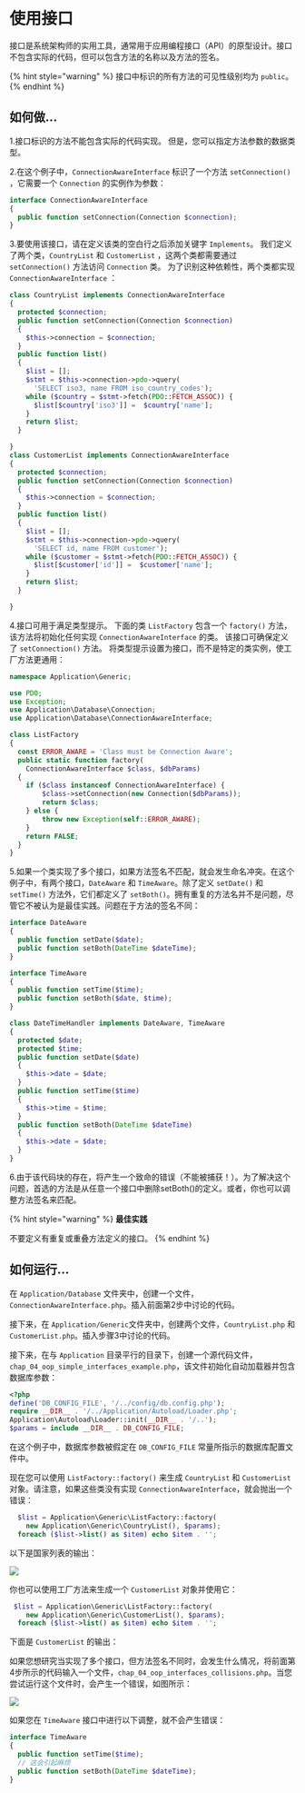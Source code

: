 # 使用接口

接口是系统架构师的实用工具，通常用于应用编程接口（API）的原型设计。接口不包含实际的代码，但可以包含方法的名称以及方法的签名。

{% hint style="warning" %}
接口中标识的所有方法的可见性级别均为 `public`。
{% endhint %}

## 如何做...

1.接口标识的方法不能包含实际的代码实现。 但是，您可以指定方法参数的数据类型。

2.在这个例子中，`ConnectionAwareInterface` 标识了一个方法 `setConnection()` ，它需要一个 `Connection` 的实例作为参数：

```php
interface ConnectionAwareInterface
{
  public function setConnection(Connection $connection);
}
```

3.要使用该接口，请在定义该类的空白行之后添加关键字 `Implements`。 我们定义了两个类，`CountryList` 和 `CustomerList` ，这两个类都需要通过 `setConnection()` 方法访问 `Connection` 类。 为了识别这种依赖性，两个类都实现 `ConnectionAwareInterface` ：

```php
class CountryList implements ConnectionAwareInterface
{
  protected $connection;
  public function setConnection(Connection $connection)
  {
    $this->connection = $connection;
  }
  public function list()
  {
    $list = [];
    $stmt = $this->connection->pdo->query(
      'SELECT iso3, name FROM iso_country_codes');
    while ($country = $stmt->fetch(PDO::FETCH_ASSOC)) {
      $list[$country['iso3']] =  $country['name'];
    }
    return $list;
  }

}
class CustomerList implements ConnectionAwareInterface
{
  protected $connection;
  public function setConnection(Connection $connection)
  {
    $this->connection = $connection;
  }
  public function list()
  {
    $list = [];
    $stmt = $this->connection->pdo->query(
      'SELECT id, name FROM customer');
    while ($customer = $stmt->fetch(PDO::FETCH_ASSOC)) {
      $list[$customer['id']] =  $customer['name'];
    }
    return $list;
  }

}
```

4.接口可用于满足类型提示。 下面的类 `ListFactory` 包含一个 `factory()` 方法，该方法将初始化任何实现 `ConnectionAwareInterface` 的类。 该接口可确保定义了 `setConnection()` 方法。 将类型提示设置为接口，而不是特定的类实例，使工厂方法更通用：

```php
namespace Application\Generic;

use PDO;
use Exception;
use Application\Database\Connection;
use Application\Database\ConnectionAwareInterface;

class ListFactory
{
  const ERROR_AWARE = 'Class must be Connection Aware';
  public static function factory(
    ConnectionAwareInterface $class, $dbParams)
  {
    if ($class instanceof ConnectionAwareInterface) {
        $class->setConnection(new Connection($dbParams));
        return $class;
    } else {
        throw new Exception(self::ERROR_AWARE);
    }
    return FALSE;
  }
}
```

5.如果一个类实现了多个接口，如果方法签名不匹配，就会发生命名冲突。在这个例子中，有两个接口，`DateAware` 和 `TimeAware`。除了定义 `setDate()` 和 `setTime()` 方法外，它们都定义了 `setBoth()`。拥有重复的方法名并不是问题，尽管它不被认为是最佳实践。问题在于方法的签名不同：

```php
interface DateAware
{
  public function setDate($date);
  public function setBoth(DateTime $dateTime);
}

interface TimeAware
{
  public function setTime($time);
  public function setBoth($date, $time);
}

class DateTimeHandler implements DateAware, TimeAware
{
  protected $date;
  protected $time;
  public function setDate($date)
  {
    $this->date = $date;
  }
  public function setTime($time)
  {
    $this->time = $time;
  }
  public function setBoth(DateTime $dateTime)
  {
    $this->date = $date;
  }
}
```

6.由于该代码块的存在，将产生一个致命的错误（不能被捕获！）。为了解决这个问题，首选的方法是从任意一个接口中删除setBoth\(\)的定义。或者，你也可以调整方法签名来匹配。

{% hint style="warning" %}
**最佳实践**

不要定义有重复或重叠方法定义的接口。
{% endhint %}

## **如何运行...**

在 `Application/Database` 文件夹中，创建一个文件，`ConnectionAwareInterface.php`。插入前面第2步中讨论的代码。

接下来，在 `Application/Generic`文件夹中，创建两个文件，`CountryList.php` 和 `CustomerList.php`。插入步骤3中讨论的代码。

接下来，在与 `Application` 目录平行的目录下，创建一个源代码文件，`chap_04_oop_simple_interfaces_example.php`，该文件初始化自动加载器并包含数据库参数：

```php
<?php
define('DB_CONFIG_FILE', '/../config/db.config.php');
require __DIR__ . '/../Application/Autoload/Loader.php';
Application\Autoload\Loader::init(__DIR__ . '/..');
$params = include __DIR__ . DB_CONFIG_FILE;
```

在这个例子中，数据库参数被假定在 `DB_CONFIG_FILE` 常量所指示的数据库配置文件中。

现在您可以使用 `ListFactory::factory()` 来生成 `CountryList` 和 `CustomerList` 对象。请注意，如果这些类没有实现 `ConnectionAwareInterface`，就会抛出一个错误：

```php
  $list = Application\Generic\ListFactory::factory(
    new Application\Generic\CountryList(), $params);
  foreach ($list->list() as $item) echo $item . '';
```

以下是国家列表的输出：

![](../../.gitbook/assets/image%20%2860%29.png)

你也可以使用工厂方法来生成一个 `CustomerList` 对象并使用它：

```php
 $list = Application\Generic\ListFactory::factory(
    new Application\Generic\CustomerList(), $params);
  foreach ($list->list() as $item) echo $item . '';
```

下面是 `CustomerList` 的输出：

如果您想研究当实现了多个接口，但方法签名不同时，会发生什么情况，将前面第4步所示的代码输入一个文件，`chap_04_oop_interfaces_collisions.php`。当您尝试运行这个文件时，会产生一个错误，如图所示：

![](../../.gitbook/assets/image%20%2859%29.png)

如果您在 `TimeAware` 接口中进行以下调整，就不会产生错误：

```php
interface TimeAware
{
  public function setTime($time);
  // 这会引起麻烦
  public function setBoth(DateTime $dateTime);
}
```



